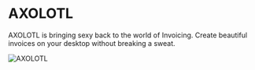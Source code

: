 # AXOLOTL
AXOLOTL is bringing sexy back to the world of Invoicing. Create beautiful invoices on your desktop without breaking a sweat.

![AXOLOTL](https://user-images.githubusercontent.com/28616709/61146263-7662ab80-a48e-11e9-8561-69946add2da4.png)
